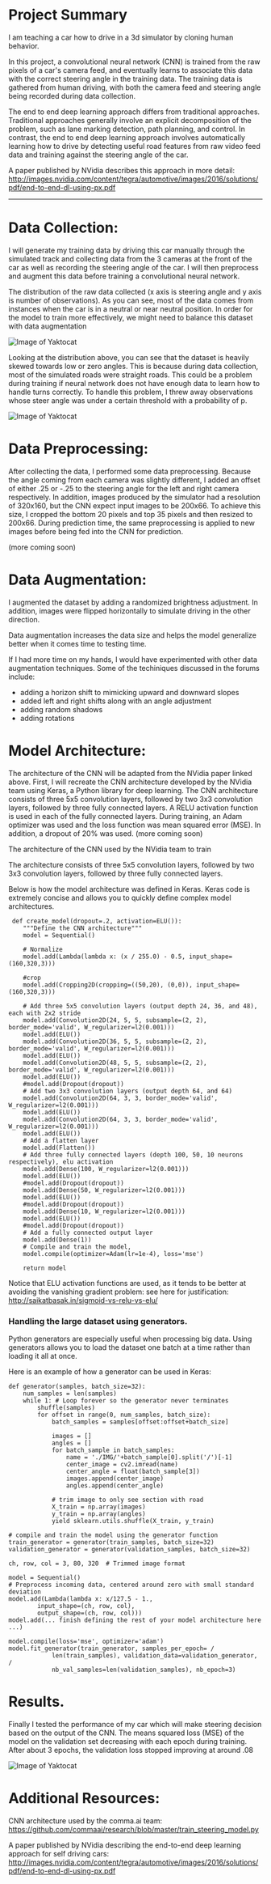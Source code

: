 # Project Summary 

I am teaching a car how to drive in a 3d simulator by cloning human behavior.

In this project, a convolutional neural network (CNN) is trained from the raw pixels of a car's camera feed, and eventually learns to associate this data with the correct steering angle in the training data.  The training data is gathered from human driving, with both the camera feed and steering angle being recorded during data collection.

The end to end deep learning approach differs from traditional approaches. Traditional approaches generally involve an explicit decomposition of the problem, such as lane marking detection, path planning, and control.  In contrast, the end to end deep learning approach involves automatically learning how to drive by detecting useful road features from raw video feed data and training against the steering angle of the car.

A paper published by NVidia describes this approach in more detail:
http://images.nvidia.com/content/tegra/automotive/images/2016/solutions/pdf/end-to-end-dl-using-px.pdf


----------------


# Data Collection:
I will generate my training data by driving this car manually through the simulated track and collecting data from the 3 cameras at the front of the car as well as recording the steering angle of the car.  I will then preprocess and augment this data before training a convolutional neural network.


The distribution of the raw data collected (x axis is steering angle and y axis is number of observations).   As you can see, most of the data comes from instances when the car is in a neutral or near neutral position.  In order for the model to train more effectively, we might need to balance this dataset with data augmentation

![Image of Yaktocat](https://3.bp.blogspot.com/-m7k9GlskX-w/WrQ8C93eVUI/AAAAAAABIBY/VG2nyGQqd0M_qX29Lxi3ohYOD8OngFmOwCLcBGAs/s1600/Capture.PNG)

Looking at the distribution above, you can see that the dataset is heavily skewed towards low or zero angles.  This is because during data collection, most of the simulated roads were straight roads.  This could be a problem during training if neural network does not have enough data to learn how to handle turns correctly.  To handle this problem, I threw away observations whose steer angle was under a certain threshold with a probability of p.

![Image of Yaktocat](https://1.bp.blogspot.com/-jt0QdTgGUPs/Wrh3An2pE1I/AAAAAAABIDU/ZNFv5FOAUe4zNtHHZCYU97by7MNnwnljwCLcBGAs/s1600/Capture.PNG)

# Data Preprocessing:

After collecting the data, I performed some data preprocessing.  Because the angle coming from each camera was slightly different, I added an offset of either .25 or -.25 to the steering angle for the left and right camera respectively.  In addition, images produced by the simulator had a resolution of 320x160, but the CNN expect input images to be 200x66.  To achieve this size, I cropped the bottom 20 pixels and top 35 pixels and then resized to 200x66.      During prediction time, the same preprocessing is applied to new images before being fed into the CNN for prediction.

(more coming soon)


# Data Augmentation:
I augmented the dataset by adding a randomized brightness adjustment.  In addition, images were flipped horizontally to simulate driving in the other direction.

Data augmentation increases the data size and helps the model generalize better when it comes time to testing time.

If I had more time on my hands, I would have experimented with other data augmentation techniques.  Some of the techiniques discussed in the forums include:
- adding a horizon shift to mimicking upward and downward slopes
- added left and right shifts along with an angle adjustment
- adding random shadows
- adding rotations

# Model Architecture:
The architecture of the CNN will be adapted from the NVidia paper linked above. First, I will recreate the CNN architecture developed by the NVidia team using Keras, a Python library for deep learning.  The CNN architecture consists of  three 5x5 convolution layers, followed by two 3x3 convolution layers, followed by three fully connected layers.  A RELU activation function is used in each of the fully connected layers.  During training, an Adam optimizer was used and the loss function was mean squared error (MSE).  In addition, a dropout of 20% was used.
(more coming soon)




The architecture of the CNN used by the NVidia team to train 

The architecture consists of three 5x5 convolution layers, followed by two 3x3 convolution layers, followed by three fully connected layers.


Below is how the model architecture was defined in Keras.  Keras code is extremely concise and allows you to quickly define complex model architectures. 
```
 def create_model(dropout=.2, activation=ELU()):
    """Define the CNN architecture"""
    model = Sequential()  

    # Normalize  
    model.add(Lambda(lambda x: (x / 255.0) - 0.5, input_shape=(160,320,3)))
    
    #crop
    model.add(Cropping2D(cropping=((50,20), (0,0)), input_shape=(160,320,3)))
    
    # Add three 5x5 convolution layers (output depth 24, 36, and 48), each with 2x2 stride  
    model.add(Convolution2D(24, 5, 5, subsample=(2, 2), border_mode='valid', W_regularizer=l2(0.001)))  
    model.add(ELU())  
    model.add(Convolution2D(36, 5, 5, subsample=(2, 2), border_mode='valid', W_regularizer=l2(0.001)))  
    model.add(ELU())  
    model.add(Convolution2D(48, 5, 5, subsample=(2, 2), border_mode='valid', W_regularizer=l2(0.001)))  
    model.add(ELU())  
    #model.add(Dropout(dropout))
    # Add two 3x3 convolution layers (output depth 64, and 64)  
    model.add(Convolution2D(64, 3, 3, border_mode='valid', W_regularizer=l2(0.001)))  
    model.add(ELU())  
    model.add(Convolution2D(64, 3, 3, border_mode='valid', W_regularizer=l2(0.001)))  
    model.add(ELU())  
    # Add a flatten layer  
    model.add(Flatten())  
    # Add three fully connected layers (depth 100, 50, 10 neurons respectively), elu activation
    model.add(Dense(100, W_regularizer=l2(0.001)))  
    model.add(ELU())  
    #model.add(Dropout(dropout))
    model.add(Dense(50, W_regularizer=l2(0.001)))  
    model.add(ELU())  
    #model.add(Dropout(dropout))
    model.add(Dense(10, W_regularizer=l2(0.001)))  
    model.add(ELU())  
    #model.add(Dropout(dropout))
    # Add a fully connected output layer  
    model.add(Dense(1))  
    # Compile and train the model,   
    model.compile(optimizer=Adam(lr=1e-4), loss='mse') 
    
    return model
```
Notice that ELU activation functions are used, as it tends to be better at avoiding the vanishing gradient problem:
see here for justification: http://saikatbasak.in/sigmoid-vs-relu-vs-elu/


### Handling the large dataset using generators.
Python generators are especially useful when processing big data.  Using generators allows you to load the dataset one batch at a time rather than loading it all at once.

Here is an example of how a generator can be used in Keras:

```
def generator(samples, batch_size=32):
    num_samples = len(samples)
    while 1: # Loop forever so the generator never terminates
        shuffle(samples)
        for offset in range(0, num_samples, batch_size):
            batch_samples = samples[offset:offset+batch_size]

            images = []
            angles = []
            for batch_sample in batch_samples:
                name = './IMG/'+batch_sample[0].split('/')[-1]
                center_image = cv2.imread(name)
                center_angle = float(batch_sample[3])
                images.append(center_image)
                angles.append(center_angle)

            # trim image to only see section with road
            X_train = np.array(images)
            y_train = np.array(angles)
            yield sklearn.utils.shuffle(X_train, y_train)
            
# compile and train the model using the generator function
train_generator = generator(train_samples, batch_size=32)
validation_generator = generator(validation_samples, batch_size=32)

ch, row, col = 3, 80, 320  # Trimmed image format

model = Sequential()
# Preprocess incoming data, centered around zero with small standard deviation 
model.add(Lambda(lambda x: x/127.5 - 1.,
        input_shape=(ch, row, col),
        output_shape=(ch, row, col)))
model.add(... finish defining the rest of your model architecture here ...)

model.compile(loss='mse', optimizer='adam')
model.fit_generator(train_generator, samples_per_epoch= /
            len(train_samples), validation_data=validation_generator, /
            nb_val_samples=len(validation_samples), nb_epoch=3)
```
# Results.
Finally I tested the performance of my car which will make steering decision based on the output of the CNN.
The means squared loss (MSE) of the model on the validation set decreasing with each epoch during training.  After about 3 epochs, the validation loss stopped improving at around .08

![Image of Yaktocat](https://3.bp.blogspot.com/-FIXRGJJn3cI/WriI75kN-8I/AAAAAAABIDk/MNcNicM97U8PEPZPX2cfoQWL477Br5gOgCLcBGAs/s1600/Capture.PNG
)


# Additional Resources:

CNN architecture used by the comma.ai team: https://github.com/commaai/research/blob/master/train_steering_model.py

A paper published by NVidia describing the end-to-end deep learning approach for self driving cars:
http://images.nvidia.com/content/tegra/automotive/images/2016/solutions/pdf/end-to-end-dl-using-px.pdf
